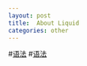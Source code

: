 ```yaml
---
layout: post
title:  About Liquid
categories: other
---
```

#[语法](https://github.com/Shopify/liquid/wiki/Liquid-for-Designers)
#[语法](http://blog.csdn.net/dont27/article/details/38097581)
